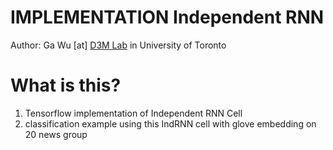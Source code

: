 IMPLEMENTATION Independent RNN
===
Author: Ga Wu [at] [D3M Lab](http://d3m.mie.utoronto.ca/) in University of Toronto

What is this?
===
1. Tensorflow implementation of Independent RNN Cell
2. classification example using this IndRNN cell with glove embedding on 20 news group
